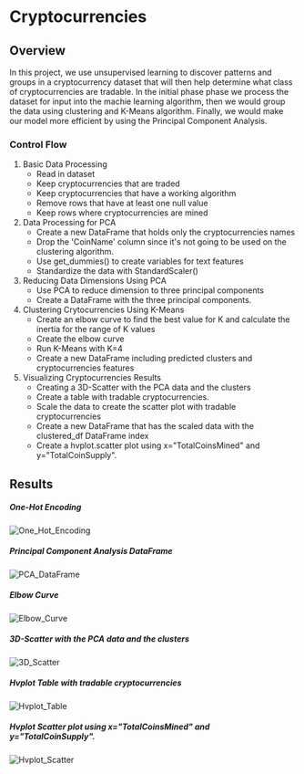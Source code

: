 # Cryptocurrencies
## Overview
In this project, we use unsupervised learning to discover patterns and groups in a cryptocurrency dataset that will then help determine what class of cryptocurrencies are tradable. In the initial phase phase we process the dataset for input into the machie learning algorithm, then we would group the data using clustering and K-Means algorithm. Finally, we would make our model more efficient by using the Principal Component Analysis.

### Control Flow
1. Basic Data Processing
    - Read in dataset
    - Keep cryptocurrencies that are traded
    - Keep cryptocurrencies that have a working algorithm
    - Remove rows that have at least one null value
    - Keep rows where cryptocurrencies are mined
2. Data Processing for PCA
    - Create a new DataFrame that holds only the cryptocurrencies names
    - Drop the 'CoinName' column since it's not going to be used on the clustering algorithm.
    - Use get_dummies() to create variables for text features
    - Standardize the data with StandardScaler()
 3. Reducing Data Dimensions Using PCA
    - Use PCA to reduce dimension to three principal components
    - Create a DataFrame with the three principal components.
4. Clustering Crytocurrencies Using K-Means
    - Create an elbow curve to find the best value for K and calculate the inertia for the range of K values
    - Create the elbow curve
    - Run K-Means with K=4
    - Create a new DataFrame including predicted clusters and cryptocurrencies features
5. Visualizing Cryptocurrencies Results
    - Creating a 3D-Scatter with the PCA data and the clusters
    - Create a table with tradable cryptocurrencies.
    - Scale the data to create the scatter plot with tradable cryptocurrencies
    - Create a new DataFrame that has the scaled data with the clustered_df DataFrame index
    - Create a hvplot.scatter plot using x="TotalCoinsMined" and y="TotalCoinSupply".


## Results
##### One-Hot Encoding
![One_Hot_Encoding](https://user-images.githubusercontent.com/67847583/130296075-ca2d0343-d4b6-44b0-8a8b-70ae13ff271f.png)

##### Principal Component Analysis DataFrame
![PCA_DataFrame](https://user-images.githubusercontent.com/67847583/130296136-ebc34e65-8ae0-43cf-ae63-62bfeeb89010.png)

##### Elbow Curve
![Elbow_Curve](https://user-images.githubusercontent.com/67847583/130296208-4132f4c7-d283-4a83-bd13-27f0d827a09c.png)

##### 3D-Scatter with the PCA data and the clusters
![3D_Scatter](https://user-images.githubusercontent.com/67847583/130296376-bb30fa4f-00d5-4ac8-ae6c-35bdb20b7f8f.png)

##### Hvplot Table with tradable cryptocurrencies
![Hvplot_Table](https://user-images.githubusercontent.com/67847583/130296438-8ca299f6-269b-4698-a9ba-22005da61143.png)

##### Hvplot Scatter plot using x="TotalCoinsMined" and y="TotalCoinSupply".
![Hvplot_Scatter](https://user-images.githubusercontent.com/67847583/130296532-24f567ea-ad03-43b0-8ed1-aaa31150d64e.png)



